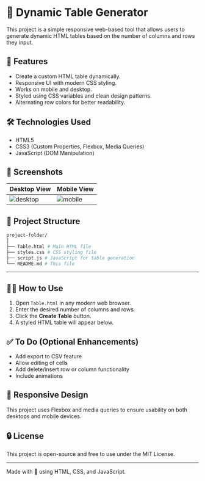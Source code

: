 # 🧮 Dynamic Table Generator

This project is a simple responsive web-based tool that allows users to generate dynamic HTML tables based on the number of columns and rows they input.

## 🚀 Features

- Create a custom HTML table dynamically.
- Responsive UI with modern CSS styling.
- Works on mobile and desktop.
- Styled using CSS variables and clean design patterns.
- Alternating row colors for better readability.

## 🛠 Technologies Used

- HTML5
- CSS3 (Custom Properties, Flexbox, Media Queries)
- JavaScript (DOM Manipulation)

## 📸 Screenshots

| Desktop View | Mobile View |
|--------------|-------------|
| ![desktop](screenshots/desktop.png) | ![mobile](screenshots/mobile.png) |

## 📂 Project Structure
```bash
project-folder/
│
├── Table.html # Main HTML file
├── styles.css # CSS styling file
├── script.js # JavaScript for table generation
└── README.md # This file
```

---


## 🧑‍💻 How to Use

1. Open `Table.html` in any modern web browser.
2. Enter the desired number of columns and rows.
3. Click the **Create Table** button.
4. A styled HTML table will appear below.

## ✅ To Do (Optional Enhancements)

- Add export to CSV feature
- Allow editing of cells
- Add delete/insert row or column functionality
- Include animations

## 📱 Responsive Design

This project uses Flexbox and media queries to ensure usability on both desktops and mobile devices.

## 🔒 License

This project is open-source and free to use under the MIT License.

---

Made with 💙 using HTML, CSS, and JavaScript.
